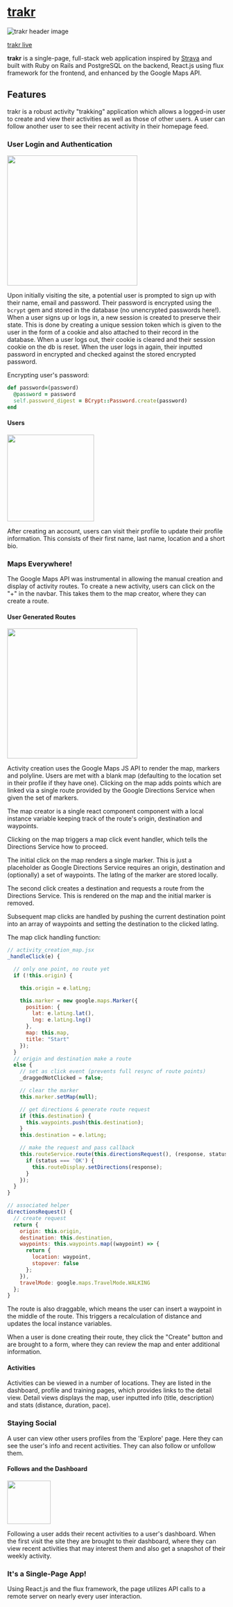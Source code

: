 # [trakr][live]

![trakr header image][header_img]

[trakr live][live]

**trakr** is a single-page, full-stack web application inspired by [Strava][strava] and built with Ruby on Rails and PostgreSQL on the backend, React.js using flux framework for the frontend, and enhanced by the Google Maps API.


## Features

trakr is a robust activity "trakking" application which allows a logged-in user to create and view their activities as well as those of other users. A user can follow another user to see their recent activity in their homepage feed.


### User Login and Authentication

<img align="center" src="docs/images/login.png" height="300px" style="display: block; "/>

Upon initially visiting the site, a potential user is prompted to sign up with their name, email and password. Their password is encrypted using the `bcrypt` gem and stored in the database (no unencrypted passwords here!). When a user signs up or logs in, a new session is created to preserve their state. This is done by creating a unique session token which is given to the user in the form of a cookie and also attached to their record in the database. When a user logs out, their cookie is cleared and their session cookie on the db is reset. When the user logs in again, their inputted password in encrypted and checked against the stored encrypted password.

Encrypting user's password:
```ruby
def password=(password)
  @password = password
  self.password_digest = BCrypt::Password.create(password)
end
```

#### Users

<img align="center" src="docs/images/profile.png" height="200px" style="display: block; "/>

After creating an account, users can visit their profile to update their profile information. This consists of their first name, last name, location and a short bio.

### Maps Everywhere!

The Google Maps API was instrumental in allowing the manual creation and display of activity routes.
To create a new activity, users can click on the "+" in the navbar. This takes them to the map creator, where they can create a route.

#### User Generated Routes

<img align="center" src="docs/images/map.png" height="300px" style="display: block; "/>

Activity creation uses the Google Maps JS API to render the map, markers and polyline. Users are met with a blank map (defaulting to the location set in their profile if they have one). Clicking on the map adds points which are linked via a single route provided by the Google Directions Service when given the set of markers.

The map creator is a single react component component with a local instance variable keeping track of the route's origin, destination and waypoints.

Clicking on the map triggers a map click event handler, which tells the Directions Service how to proceed.

The initial click on the map renders a single marker. This is just a placeholder as Google Directions Service requires an origin, destination and (optionally) a set of waypoints. The latlng of the marker are stored locally.

The second click creates a destination and requests a route from the Directions Service. This is rendered on the map and the initial marker is removed.

Subsequent map clicks are handled by pushing the current destination point into an array of waypoints and setting the destination to the clicked latlng.

The map click handling function:
```javascript
// activity_creation_map.jsx
_handleClick(e) {

  // only one point, no route yet
  if (!this.origin) {

    this.origin = e.latLng;

    this.marker = new google.maps.Marker({
      position: {
        lat: e.latLng.lat(),
        lng: e.latLng.lng()
      },
      map: this.map,
      title: "Start"
    });
  }
  // origin and destination make a route
  else {
    // set as click event (prevents full resync of route points)
    _draggedNotClicked = false;

    // clear the marker
    this.marker.setMap(null);

    // get directions & generate route request
    if (this.destination) {
      this.waypoints.push(this.destination);
    }
    this.destination = e.latLng;

    // make the request and pass callback
    this.routeService.route(this.directionsRequest(), (response, status) => {
      if (status === 'OK') {
        this.routeDisplay.setDirections(response);
      }
    });
  }
}

// associated helper
directionsRequest() {
  // create request
  return {
    origin: this.origin,
    destination: this.destination,
    waypoints: this.waypoints.map((waypoint) => {
      return {
        location: waypoint,
        stopover: false
      };
    }),
    travelMode: google.maps.TravelMode.WALKING
  };
}
```

The route is also draggable, which means the user can insert a waypoint in the middle of the route. This triggers a recalculation of distance and updates the local instance variables.

When a user is done creating their route, they click the "Create" button and are brought to a form, where they can review the map and enter additional information.

#### Activities

Activities can be viewed in a number of locations. They are listed in the dashboard, profile and training pages, which provides links to the detail view. Detail views displays the map, user inputted info (title, description) and stats (distance, duration, pace).

### Staying Social

A user can view other users profiles from the 'Explore' page. Here they can see the user's info and recent activities. They can also follow or unfollow them.

#### Follows and the Dashboard

<img align="center" src="docs/images/follow.png" height="100px" style="display: block; "/>

Following a user adds their recent activities to a user's dashboard. When the first visit the site they are brought to their dashboard, where they can view recent activities that may interest them and also get a snapshot of their weekly activity.

### It's a Single-Page App!

Using React.js and the flux framework, the page utilizes API calls to a remote server on nearly every user interaction.


[live]: http://trakr.cc
[strava]: http://strava.com
[header_img]: docs/images/header.png
[login_img]: docs/images/login.png
